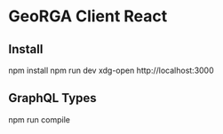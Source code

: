 # GeoRGA Client React

## Install

npm install
npm run dev
xdg-open http://localhost:3000

## GraphQL Types

npm run compile

